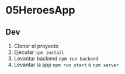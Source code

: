 # 05HeroesApp

## Dev

1. Clonar el proyecto
2. Ejecutar ``` npm install ```
3. Levantar backend ``` npm run backend ```
4. Levantar la app ``` npm run start ``` o ``` npm server ```

